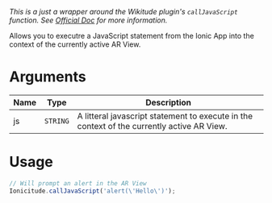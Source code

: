 _This is a just a wrapper around the Wikitude plugin's `callJavaScript` function. See [Official Doc](http://www.wikitude.com/external/doc/documentation/latest/phonegap/referencephonegap.html#calljavascript) for more information._

Allows you to executre a JavaScript statement from the Ionic App into the context of the currently active AR View.

# Arguments

Name|Type|Description
----|----|-----------
js|`STRING`|A litteral javascript statement to execute in the context of the currently active AR View.

# Usage
```javascript
// Will prompt an alert in the AR View
Ionicitude.callJavaScript('alert(\'Hello\')');
```
